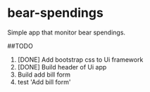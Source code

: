 # bear-spendings
Simple app that monitor bear spendings. 

##TODO

1. [DONE] Add bootstrap css to Ui framework
2. [DONE] Build header of Ui app
3. Build add bill form
4. test 'Add bill form'

